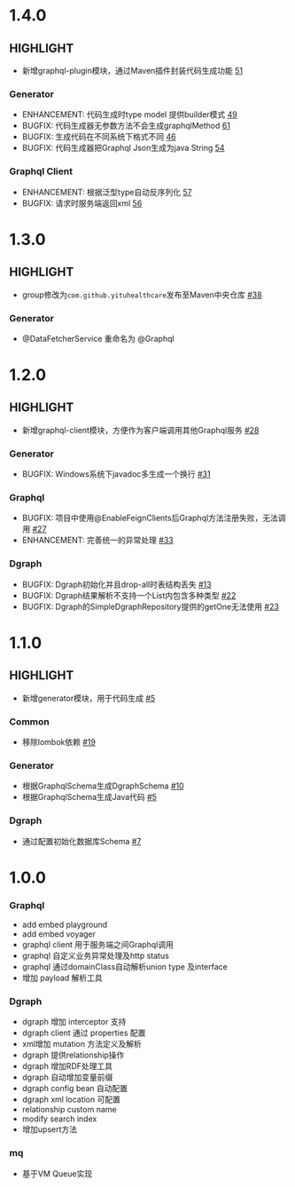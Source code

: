 # 1.4.0

## HIGHLIGHT

- 新增graphql-plugin模块，通过Maven插件封装代码生成功能 [51](https://github.com/YituHealthcare/Arc/issues/51)

### Generator

- ENHANCEMENT: 代码生成时type model 提供builder模式 [49](https://github.com/YituHealthcare/Arc/issues/49)
- BUGFIX: 代码生成器无参数方法不会生成graphqlMethod [61](https://github.com/YituHealthcare/Arc/issues/61)
- BUGFIX: 生成代码在不同系统下格式不同 [46](https://github.com/YituHealthcare/Arc/issues/46)
- BUGFIX: 代码生成器把Graphql Json生成为java String [54](https://github.com/YituHealthcare/Arc/issues/54)

### Graphql Client

- ENHANCEMENT: 根据泛型type自动反序列化 [57](https://github.com/YituHealthcare/Arc/issues/57)
- BUGFIX: 请求时服务端返回xml [56](https://github.com/YituHealthcare/Arc/issues/56)


# 1.3.0

## HIGHLIGHT

- group修改为`com.github.yituhealthcare`发布至Maven中央仓库 [#38](https://github.com/YituHealthcare/Arc/issues/38)

### Generator

- @DataFetcherService 重命名为 @Graphql


# 1.2.0

## HIGHLIGHT

- 新增graphql-client模块，方便作为客户端调用其他Graphql服务 [#28](https://github.com/YituHealthcare/Arc/issues/28)

### Generator

- BUGFIX: Windows系统下javadoc多生成一个换行 [#31](https://github.com/YituHealthcare/Arc/issues/31)

### Graphql

- BUGFIX: 项目中使用@EnableFeignClients后Graphql方法注册失败，无法调用 [#27](https://github.com/YituHealthcare/Arc/issues/27)
- ENHANCEMENT: 完善统一的异常处理 [#33](https://github.com/YituHealthcare/Arc/issues/33)

### Dgraph 

- BUGFIX: Dgraph初始化并且drop-all时表结构丢失 [#13](https://github.com/YituHealthcare/Arc/issues/13)
- BUGFIX: Dgraph结果解析不支持一个List内包含多种类型 [#22](https://github.com/YituHealthcare/Arc/issues/22)
- BUGFIX: Dgraph的SimpleDgraphRepository提供的getOne无法使用 [#23](https://github.com/YituHealthcare/Arc/issues/23)


# 1.1.0

## HIGHLIGHT

- 新增generator模块，用于代码生成 [#5](https://github.com/YituHealthcare/Arc/issues/5)

### Common

- 移除lombok依赖 [#19](https://github.com/YituHealthcare/Arc/issues/19)

### Generator

- 根据GraphqlSchema生成DgraphSchema [#10](https://github.com/YituHealthcare/Arc/issues/10)
- 根据GraphqlSchema生成Java代码 [#5](https://github.com/YituHealthcare/Arc/issues/5)

### Dgraph

- 通过配置初始化数据库Schema [#7](https://github.com/YituHealthcare/Arc/issues/7)


# 1.0.0

### Graphql

- add embed playground
- add embed voyager
- graphql client 用于服务端之间Graphql调用
- graphql 自定义业务异常处理及http status
- graphql 通过domainClass自动解析union type 及interface
- 增加 payload 解析工具

### Dgraph

- dgraph 增加 interceptor 支持
- dgraph client 通过 properties 配置
- xml增加 mutation 方法定义及解析
- dgraph 提供relationship操作
- dgraph 增加RDF处理工具
- dgraph 自动增加变量前缀
- dgraph config bean 自动配置
- dgraph xml location 可配置
- relationship custom name
- modify search index
- 增加upsert方法

### mq

- 基于VM Queue实现
